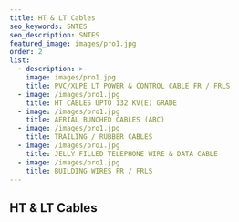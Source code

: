 ```yaml
---
title: HT & LT Cables
seo_keywords: SNTES
seo_description: SNTES
featured_image: images/pro1.jpg
order: 2
list:
  - description: >-
    image: images/pro1.jpg
    title: PVC/XLPE LT POWER & CONTROL CABLE FR / FRLS
  - image: /images/pro1.jpg
    title: HT CABLES UPTO 132 KV(E) GRADE
  - image: /images/pro1.jpg
    title: AERIAL BUNCHED CABLES (ABC)
  - image: /images/pro1.jpg
    title: TRAILING / RUBBER CABLES
  - image: /images/pro1.jpg
    title: JELLY FILLED TELEPHONE WIRE & DATA CABLE
  - image: /images/pro1.jpg
    title: BUILDING WIRES FR / FRLS
---
```


## HT & LT Cables

